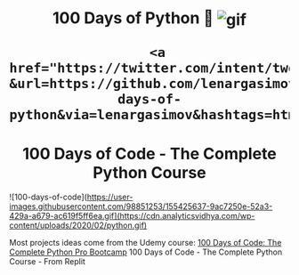 <p align="center">
    <h1 align="center">100 Days of Python 🐍
<img width="" src="https://cdn.analyticsvidhya.com/wp-content/uploads/2020/02/python.gif" align="center" alt="gif" />

      <a href="https://twitter.com/intent/tweet?&url=https://github.com/lenargasimov/100-days-of-python&via=lenargasimov&hashtags=html,css,bootstrap,js,python,flask,100daysofcode,developers">       
</h1>
</p>

<h1 align="center">100 Days of Code - The Complete Python Course
</h1>

![100-days-of-code](https://user-images.githubusercontent.com/98851253/155425637-9ac7250e-52a3-429a-a679-ac619f5ff6ea.gif](https://cdn.analyticsvidhya.com/wp-content/uploads/2020/02/python.gif)

Most projects ideas come from the Udemy course: [100 Days of Code: The Complete Python Pro Bootcamp](https://www.udemy.com/course/100-days-of-code/)
100 Days of Code - The Complete Python Course - From Replit
